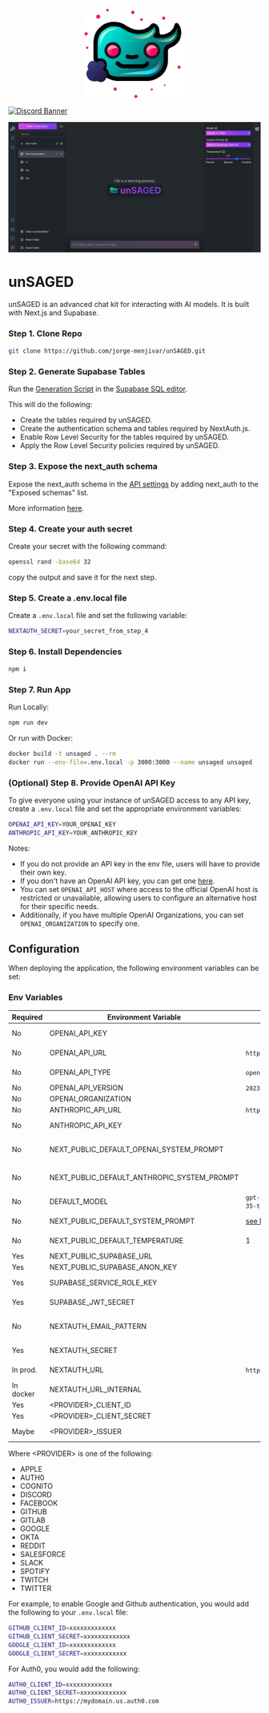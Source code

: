 
<p align="center">
    <img src="./public/icon-256.svg" alt="logo" width="200px">
</p>
<a href="https://discord.gg/rMH2acSEzq">
  <img src="https://discordapp.com/api/guilds/1124558062171209771/widget.png?style=banner2" alt="Discord Banner"/>
</a>


![screenshot](./public/screenshots/main.png)

# unSAGED

unSAGED is an advanced chat kit for interacting with AI models. It is built with Next.js and Supabase.


### Step 1. Clone Repo

```sh
git clone https://github.com/jorge-menjivar/unSAGED.git
```

### Step 2. Generate Supabase Tables

Run the [Generation Script](./GenerationScript.sql) in the [Supabase SQL editor](https://app.supabase.com/project/_/sql).

This will do the following:

- Create the tables required by unSAGED.
- Create the authentication schema and tables required by NextAuth.js.
- Enable Row Level Security for the tables required by unSAGED.
- Apply the Row Level Security policies required by unSAGED.

### Step 3. Expose the next_auth schema

Expose the next_auth schema in the [API settings](https://app.supabase.com/project/*/settings/api) by adding next_auth to the "Exposed schemas" list.

More information [here](https://authjs.dev/reference/adapter/supabase#expose-the-nextauth-schema-in-supabase).

### Step 4. Create your auth secret

Create your secret with the following command:

```sh
openssl rand -base64 32
```

copy the output and save it for the next step.

### Step 5. Create a .env.local file

Create a `.env.local` file and set the following variable:

```sh
NEXTAUTH_SECRET=your_secret_from_step_4
```

### Step 6. Install Dependencies

```sh
npm i
```

### Step 7. Run App

Run Locally:

```sh
npm run dev
```

Or run with Docker:

```sh
docker build -t unsaged . --rm
docker run --env-file=.env.local -p 3000:3000 --name unsaged unsaged
```

### (Optional) Step 8. Provide OpenAI API Key

To give everyone using your instance of unSAGED access to any API key, create a `.env.local` file and set the appropriate environment variables:

```sh
OPENAI_API_KEY=YOUR_OPENAI_KEY
ANTHROPIC_API_KEY=YOUR_ANTHROPIC_KEY

```

Notes:

- If you do not provide an API key in the env file, users will have to provide their own key.
- If you don't have an OpenAI API key, you can get one [here](https://platform.openai.com/account/api-keys).
- You can set `OPENAI_API_HOST` where access to the official OpenAI host is restricted or unavailable, allowing users to configure an alternative host for their specific needs.
- Additionally, if you have multiple OpenAI Organizations, you can set `OPENAI_ORGANIZATION` to specify one.

## Configuration

When deploying the application, the following environment variables can be set:

### Env Variables

| Required  | Environment Variable                        | Default value                                       | Description                                                                                                   |
| --------- | ------------------------------------------- | --------------------------------------------------- | ------------------------------------------------------------------------------------------------------------- |
| No        | OPENAI_API_KEY                              |                                                     | The default API key used for authenticating with OpenAI                                                       |
| No        | OPENAI_API_URL                              | `https://api.openai.com/v1`                         | The base url, for Azure use `https://<endpoint>.openai.azure.com`                                             |
| No        | OPENAI_API_TYPE                             | `openai`                                            | The API type, options are `openai` or `azure`                                                                 |
| No        | OPENAI_API_VERSION                          | `2023-03-15-preview`                                | Only applicable for Azure OpenAI                                                                              |
| No        | OPENAI_ORGANIZATION                         |                                                     | Your OpenAI organization ID                                                                                   |
| No        | ANTHROPIC_API_URL                           | `https://api.anthropic.com/v1`                      | The base url for the Anthropic API                                                                            |
| No        | ANTHROPIC_API_KEY                           |                                                     | The default API key used for authenticating with Anthropic                                                    |
| No        | NEXT_PUBLIC_DEFAULT_OPENAI_SYSTEM_PROMPT    |                                                     | The default system prompt to use on new conversations for OpenAI models.                                      |
| No        | NEXT_PUBLIC_DEFAULT_ANTHROPIC_SYSTEM_PROMPT |                                                     | The default system prompt to use on new conversations for Anthropic models.                                   |
| No        | DEFAULT_MODEL                               | `gpt-3.5-turbo` _(OpenAI)_ `gpt-35-turbo` _(Azure)_ | The default model to use on new conversations                                                                 |
| No        | NEXT_PUBLIC_DEFAULT_SYSTEM_PROMPT           | [see here](./utils/app/const.ts)                    | The default system prompt to use on new conversations                                                         |
| No        | NEXT_PUBLIC_DEFAULT_TEMPERATURE             | 1                                                   | The default temperature to use on new conversations                                                           |
| Yes       | NEXT_PUBLIC_SUPABASE_URL                    |                                                     | The project URL.                                                                                              |
| Yes       | NEXT_PUBLIC_SUPABASE_ANON_KEY               |                                                     | The supabase project anon key.                                                                                |
| Yes       | SUPABASE_SERVICE_ROLE_KEY                   |                                                     | The supabase project service role key.                                                                        |
| Yes       | SUPABASE_JWT_SECRET                         |                                                     | **Warning!** Generating a new JWT Secret will invalidate all tokens above.                                    |
| No        | NEXTAUTH_EMAIL_PATTERN                      |                                                     | The email regex pattern granted access to unSAGED. For example `.+@mydomain.com`                              |
| Yes       | NEXTAUTH_SECRET                             |                                                     | NextAuth Settings. See [Documentation](https://next-auth.js.org/configuration/options#nextauth_secret)        |
| In prod.  | NEXTAUTH_URL                                | `http://localhost:3000`                             | NextAuth Settings. See [Documentation](https://next-auth.js.org/configuration/options#nextauth_url)           |
| In docker | NEXTAUTH_URL_INTERNAL                       |                                                     | NextAuth Settings. See [Documentation](https://next-auth.js.org/configuration/options#nextauth_url_internal). |
| Yes       | \<PROVIDER\>\_CLIENT_ID                     |                                                     | Provider OAuth Client ID                                                                                      |
| Yes       | \<PROVIDER\>\_CLIENT_SECRET                 |                                                     | Provider OAuth Client Secret                                                                                  |
| Maybe     | \<PROVIDER\>\_ISSUER                        |                                                     | Provider Issuer URL (Only some providers need this)                                                           |

Where \<PROVIDER\> is one of the following:

- APPLE
- AUTH0
- COGNITO
- DISCORD
- FACEBOOK
- GITHUB
- GITLAB
- GOOGLE
- OKTA
- REDDIT
- SALESFORCE
- SLACK
- SPOTIFY
- TWITCH
- TWITTER

For example, to enable Google and Github authentication, you would add the following to your `.env.local` file:

```sh
GITHUB_CLIENT_ID=xxxxxxxxxxxxx
GITHUB_CLIENT_SECRET=xxxxxxxxxxxxx
GOOGLE_CLIENT_ID=xxxxxxxxxxxxx
GOOGLE_CLIENT_SECRET=xxxxxxxxxxxx
```

For Auth0, you would add the following:

```sh
AUTH0_CLIENT_ID=xxxxxxxxxxxxx
AUTH0_CLIENT_SECRET=xxxxxxxxxxxxx
AUTH0_ISSUER=https://mydomain.us.auth0.com
```

